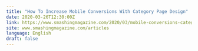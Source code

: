 ```yaml
---
title: "How To Increase Mobile Conversions With Category Page Design"
date: 2020-03-26T12:30:00Z
link: https://www.smashingmagazine.com/2020/03/mobile-conversions-category-page-design/?utm_medium=RSS&utm_source=news.12bit.vn
site: www.smashingmagazine.com/articles
language: English
draft: false
---
```

